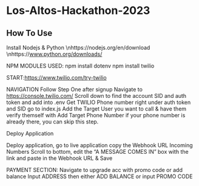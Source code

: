 # Los-Altos-Hackathon-2023

## How To Use
Install Nodejs & Python 
\nhttps://nodejs.org/en/download
\nhttps://www.python.org/downloads/

NPM MODULES USED:
npm install dotenv
npm install twilio



START:https://www.twilio.com/try-twilio 

NAVIGATION 
Follow Step One after signup
Navigate to https://console.twilio.com/
Scroll down to find the account SID and auth token and add into .env
Get TWILIO Phone number right under auth token and SID go to index.js
Add the Target User you want to call & have them verify themself with Add Target Phone Number if your phone number is already there, you can skip this step. 


Deploy Application

Deploy application, go to live application copy the Webhook URL
Incoming Numbers
Scroll to bottom, edit the “A MESSAGE COMES IN”  box with the link and paste in the Webhook URL & Save

PAYMENT SECTION: Navigate to upgrade acc with promo code or add balance Input ADDRESS then either 
ADD BALANCE
or input
PROMO CODE
